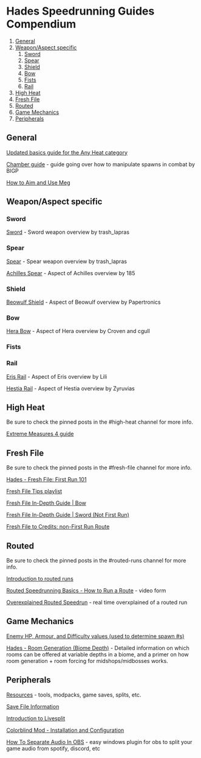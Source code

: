# Hades Speedrunning Guides Compendium
1. [General](#general)
2. [Weapon/Aspect specific](#aspect)
    1. [Sword](#sword)
    2. [Spear](#spear)
    3. [Shield](#shield)
    4. [Bow](#bow)
    5. [Fists](#fists)
    6. [Rail](#rail)
3. [High Heat](#heat)
4. [Fresh File](#ff)
5. [Routed](#routed)
6. [Game Mechanics](#mechanics)
7. [Peripherals](#peripherals)

## General<a name="general"/>
[Updated basics guide for the Any Heat category](https://docs.google.com/document/d/16aaLsNytmQFv9JCJN4huTzGqQAREDGezD_fkQe5b4Ms/edit)

[Chamber guide](https://discord.com/channels/523766637212598276/523766792963751936/928436377983545354) - guide going over how to manipulate spawns in combat by BIGP

[How to Aim and Use Meg](https://www.youtube.com/watch?v=G-Iovk-sbe8)


## Weapon/Aspect specific<a name="aspect"/>
### Sword<a name="sword"/>
[Sword](https://docs.google.com/document/d/1GvdbSS3DrM0LHzZWWmWHt15Z87LFNUf-xUmH1_BMLps/edit?usp=sharing) - Sword weapon overview by trash_lapras

### Spear<a name="spear"/>
[Spear](https://docs.google.com/document/d/1W2XyhC7JB1eZNtvHk0NrHl0F2vbN7om9BdNknkUUX34/edit) - Spear weapon overview by trash_lapras

[Achilles Spear](https://docs.google.com/document/d/1eAOEli9KqJOVyPD7U-6D1o1yZx1tDMQWLDcMJr8G84E/edit) - Aspect of Achilles overview by 185

### Shield<a name="shield"/>
[Beowulf Shield](https://docs.google.com/document/d/1H7EOP28oyu6t8KrBEfnrN-dQc6H_ssvAyYz3C1O2JOI/edit) - Aspect of Beowulf overview by Papertronics

### Bow<a name="bow"/>
[Hera Bow](https://docs.google.com/document/d/1IHgXN-_iYn3G2BWUJ05GSi0Qm4j4FsE0yPNM3stKpOE/edit) - Aspect of Hera overview by Croven and cgull

### Fists<a name="fists"/>

### Rail<a name="rail"/>
[Eris Rail](https://www.hades-guides.ovh/index.php/eris-rail-guide/) - Aspect of Eris overview by Lili

[Hestia Rail](https://docs.google.com/document/d/1019DSLlyHwg7_oIiN3Il-NUYdHEbl783G7ZvstFSCD4/edit?usp=sharing) - Aspect of Hestia overview by Zyruvias

## High Heat<a name="heat"/>
Be sure to check the pinned posts in the #high-heat channel for more info.

[Extreme Measures 4 guide](https://docs.google.com/document/d/126vagPhjSWQMR1x8O9tJT3neweSTdUUfw2pNVjqX7lU/edit#)

## Fresh File<a name="ff"/>
Be sure to check the pinned posts in the #fresh-file channel for more info.

[Hades - Fresh File: First Run 101](https://www.youtube.com/watch?v=cXTIPUfkGR0)

[Fresh File Tips playlist](https://www.youtube.com/watch?v=wdWhRwt_Xz4&list=PLOfMZlvgJQzo6WFjC2SgbeyXsY7wwPEC9)

[Fresh File In-Depth Guide | Bow](https://www.speedrun.com/hades/guide/ha5fo)

[Fresh File In-Depth Guide | Sword (Not First Run)](https://www.speedrun.com/hades/guide/0oado)

[Fresh File to Credits: non-First Run Route](https://docs.google.com/document/d/1IhDH49Oez8_-fqI7wtZj-TIRjSdmgq_ZcABNJjW_EJs/edit?usp=sharing)

## Routed<a name="routed"/>
Be sure to check the pinned posts in the #routed-runs channel for more info.

[Introduction to routed runs](https://www.speedrun.com/hades/guide/jxpkj)

[Routed Speedrunning Basics - How to Run a Route](https://www.youtube.com/watch?v=AHdt35TDvNY) - video form

[Overexplained Routed Speedrun](https://www.youtube.com/watch?v=CBRTQkoOZ4k) - real time overxplained of a routed run

## Game Mechanics<a name="mechanics"/>

[Enemy HP, Armour, and Difficulty values (used to determine spawn #s)](https://docs.google.com/spreadsheets/d/1M8uSUx4vW6TZHHb8z7SbGL4uWxcME7aB3LAIikfpmoM)

[Hades - Room Generation (Biome Depth)](https://docs.google.com/document/d/e/2PACX-1vSl9RGGyPbNqCnTLymtrjMTgj7GHwE5RFgKflncW_IXkALnzzzawtNdne5hhMDPM7SNN9I9Nhi-s2YK/pub) - Detailed information on which rooms can be offered at variable depths in a biome, and a primer on how room generation + room forcing for midshops/midbosses works.

## Peripherals<a name="peripherals"/>

[Resources](https://www.speedrun.com/hades/resources) - tools, modpacks, game saves, splits, etc.

[Save File Information](https://www.speedrun.com/hades/guide/uj036)

[Introduction to Livesplit](https://www.speedrun.com/hades/guide/tvxz3)

[Colorblind Mod - Installation and Configuration](https://www.speedrun.com/hades/guide/u2h9m)

[How To Separate Audio In OBS](https://www.youtube.com/watch?v=ZxakQpzaBuw) - easy windows plugin for obs to split your game audio from spotify, discord, etc
